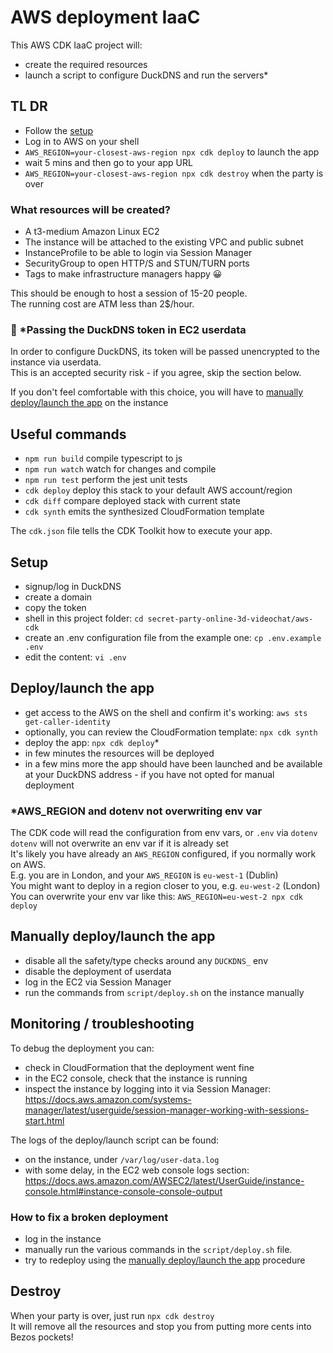 # AWS deployment IaaC

This AWS CDK IaaC project will:
- create the required resources
- launch a script to configure DuckDNS and run the servers*

## TL DR
- Follow the [setup](#setup)
- Log in to AWS on your shell
- `AWS_REGION=your-closest-aws-region npx cdk deploy` to launch the app
- wait 5 mins and then go to your app URL
- `AWS_REGION=your-closest-aws-region npx cdk destroy` when the party is over

### What resources will be created?
- A t3-medium Amazon Linux EC2
- The instance will be attached to the existing VPC and public subnet
- InstanceProfile to be able to login via Session Manager
- SecurityGroup to open HTTP/S and STUN/TURN ports
- Tags to make infrastructure managers happy 😀

This should be enough to host a session of 15-20 people.  
The running cost are ATM less than 2$/hour.  

### 🔔 *Passing the DuckDNS token in EC2 userdata 
In order to configure DuckDNS, its token will be passed unencrypted to the instance via userdata.  
This is an accepted security risk - if you agree, skip the section below.

If you don't feel comfortable with this choice, you will have to [manually deploy/launch the app](#manually-deploylaunch-the-app) on the instance

## Useful commands

 * `npm run build`   compile typescript to js
 * `npm run watch`   watch for changes and compile
 * `npm run test`    perform the jest unit tests
 * `cdk deploy`      deploy this stack to your default AWS account/region
 * `cdk diff`        compare deployed stack with current state
 * `cdk synth`       emits the synthesized CloudFormation template

The `cdk.json` file tells the CDK Toolkit how to execute your app.

## Setup
- signup/log in DuckDNS
- create a domain
- copy the token
- shell in this project folder: `cd secret-party-online-3d-videochat/aws-cdk`
- create an .env configuration file from the example one: `cp .env.example .env`
- edit the content: `vi .env` 

## Deploy/launch the app
- get access to the AWS on the shell and confirm it's working: `aws sts get-caller-identity`
- optionally, you can review the CloudFormation template: `npx cdk synth`
- deploy the app: `npx cdk deploy`*
- in few minutes the resources will be deployed
- in a few mins more the app should have been launched and be available at your DuckDNS address - if you have not opted for manual deployment

### *AWS_REGION and dotenv not overwriting env var
The CDK code will read the configuration from env vars, or `.env` via `dotenv`   
`dotenv` will not overwrite an env var if it is already set  
It's likely you have already an `AWS_REGION` configured, if you normally work on AWS.  
E.g. you are in London, and your `AWS_REGION` is `eu-west-1` (Dublin)  
You might want to deploy in a region closer to you, e.g. `eu-west-2` (London)  
You can overwrite your env var like this: `AWS_REGION=eu-west-2 npx cdk deploy`  

## Manually deploy/launch the app
- disable all the safety/type checks around any `DUCKDNS_` env
- disable the deployment of userdata
- log in the EC2 via Session Manager  
- run the commands from `script/deploy.sh` on the instance manually

## Monitoring / troubleshooting
To debug the deployment you can:
- check in CloudFormation that the deployment went fine
- in the EC2 console, check that the instance is running 
- inspect the instance by logging into it via Session Manager: https://docs.aws.amazon.com/systems-manager/latest/userguide/session-manager-working-with-sessions-start.html 


The logs of the deploy/launch script can be found:
- on the instance, under `/var/log/user-data.log`
- with some delay, in the EC2 web console logs section: https://docs.aws.amazon.com/AWSEC2/latest/UserGuide/instance-console.html#instance-console-console-output

### How to fix a broken deployment
- log in the instance
- manually run the various commands in the `script/deploy.sh` file. 
- try to redeploy using the [manually deploy/launch the app](#manually-deploylaunch-the-app) procedure

## Destroy
When your party is over, just run `npx cdk destroy`  
It will remove all the resources and stop you from putting more cents into Bezos pockets!  
